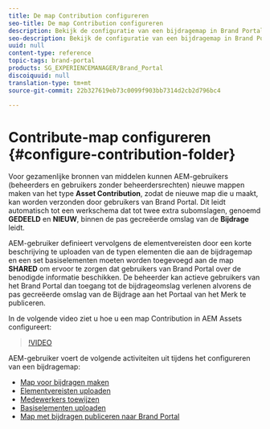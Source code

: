 ```yaml
---
title: De map Contribution configureren
seo-title: De map Contribution configureren
description: Bekijk de configuratie van een bijdragemap in Brand Portal.
seo-description: Bekijk de configuratie van een bijdragemap in Brand Portal.
uuid: null
content-type: reference
topic-tags: brand-portal
products: SG_EXPERIENCEMANAGER/Brand_Portal
discoiquuid: null
translation-type: tm+mt
source-git-commit: 22b327619eb73c0099f903bb7314d2cb2d796bc4

---
```



# Contribute-map configureren {#configure-contribution-folder}

Voor gezamenlijke bronnen van middelen kunnen AEM-gebruikers (beheerders en gebruikers zonder beheerdersrechten) nieuwe mappen maken van het type **Asset Contribution**, zodat de nieuwe map die u maakt, kan worden verzonden door gebruikers van Brand Portal.  Dit leidt automatisch tot een werkschema dat tot twee extra subomslagen, genoemd **GEDEELD** en **NIEUW**, binnen de pas gecreëerde omslag van de **Bijdrage** leidt.

AEM-gebruiker definieert vervolgens de elementvereisten door een korte beschrijving te uploaden van de typen elementen die aan de bijdragemap en een set basiselementen moeten worden toegevoegd aan de map **SHARED** om ervoor te zorgen dat gebruikers van Brand Portal over de benodigde informatie beschikken. De beheerder kan actieve gebruikers van het Brand Portal dan toegang tot de bijdrageomslag verlenen alvorens de pas gecreëerde omslag van de Bijdrage aan het Portaal van het Merk te publiceren.

In de volgende video ziet u hoe u een map Contribution in AEM Assets configureert:

>[!VIDEO](https://video.tv.adobe.com/v/30547)

AEM-gebruiker voert de volgende activiteiten uit tijdens het configureren van een bijdragemap:

* [Map voor bijdragen maken](brand-portal-create-contribution-folder.md)
* [Elementvereisten uploaden](brand-portal-configure-contribution-folder-properties.md)
* [Medewerkers toewijzen](brand-portal-configure-contribution-folder-properties.md)
* [Basiselementen uploaden](brand-portal-upload-baseline-assets.md)
* [Map met bijdragen publiceren naar Brand Portal](brand-portal-publish-contribution-folder-to-brand-portal.md)
